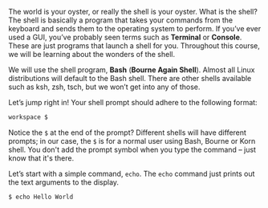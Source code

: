 The world is your oyster, or really the shell is your oyster. What is the shell? The shell is basically a program that takes your commands from the keyboard and sends them to the operating system to perform. If you’ve ever used a GUI, you’ve probably seen terms such as **Terminal** or **Console**. These are just programs that launch a shell for you. Throughout this course, we will be learning about the wonders of the shell. 

We will use the shell program, **Bash** (**Bourne Again Shell**). Almost all Linux distributions will default to the Bash shell. There are other shells available such as ksh, zsh, tsch, but we won’t get into any of those. 

Let’s jump right in! Your shell prompt should adhere to the following format:

```bash
workspace $
```

Notice the `$` at the end of the prompt? Different shells will have different prompts; in our case, the `$` is for a normal user using Bash, Bourne or Korn shell. You don't add the prompt symbol when you type the command – just know that it's there.

Let’s start with a simple command, `echo`. The `echo` command just prints out the text arguments to the display.

```bash
$ echo Hello World
```
